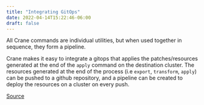 ```yaml
---
title: "Integrating GitOps"
date: 2022-04-14T15:22:46-06:00
draft: false
---
```

All Crane commands are individual utilities, but when used together in sequence, they form a pipeline.

Crane makes it easy to integrate a gitops that applies the patches/resources generated at the end of the `apply` command on the destination cluster. The resources generated at the end of the process (i.e `export`, `transform`, `apply`) can be pushed to a github repository, and a pipeline can be created to deploy the resources on a cluster on every push.

[Source](https://github.com/konveyor/konveyor.github.io/blob/main/content/Crane/Tools/GitOpsIntegration.md)
